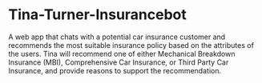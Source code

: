 # Tina-Turner-Insurancebot
A web app that chats with a potential car insurance customer and recommends the most suitable insurance policy based on the attributes of the users. Tina will recommend one of either Mechanical Breakdown Insurance (MBI), Comprehensive Car Insurance, or Third Party Car Insurance, and provide reasons to support the recommendation.
